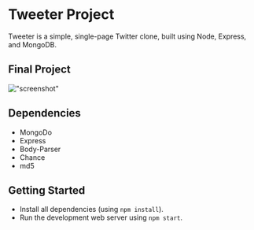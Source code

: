 # Tweeter Project

Tweeter is a simple, single-page Twitter clone, built using Node, Express, and MongoDB.

## Final Project

!["screenshot"](#)

## Dependencies

- MongoDo
- Express
- Body-Parser
- Chance
- md5

## Getting Started

- Install all dependencies (using `npm install`).
- Run the development web server using `npm start`.